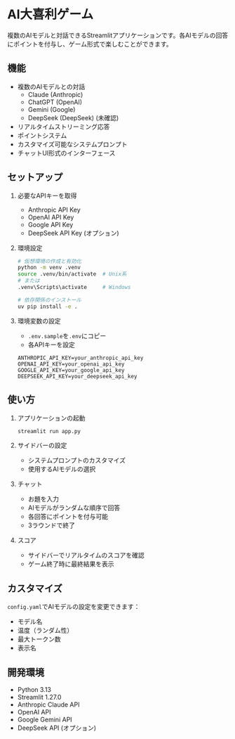 # AI大喜利ゲーム

複数のAIモデルと対話できるStreamlitアプリケーションです。各AIモデルの回答にポイントを付与し、ゲーム形式で楽しむことができます。

## 機能

- 複数のAIモデルとの対話
  - Claude (Anthropic)
  - ChatGPT (OpenAI)
  - Gemini (Google)
  - DeepSeek (DeepSeek) (未確認)
- リアルタイムストリーミング応答
- ポイントシステム
- カスタマイズ可能なシステムプロンプト
- チャットUI形式のインターフェース

## セットアップ

1. 必要なAPIキーを取得
   - Anthropic API Key
   - OpenAI API Key
   - Google API Key
   - DeepSeek API Key (オプション)

2. 環境設定
   ```bash
   # 仮想環境の作成と有効化
   python -m venv .venv
   source .venv/bin/activate  # Unix系
   # または
   .venv\Scripts\activate     # Windows

   # 依存関係のインストール
   uv pip install -e .
   ```

3. 環境変数の設定
   - `.env.sample`を`.env`にコピー
   - 各APIキーを設定
   ```
   ANTHROPIC_API_KEY=your_anthropic_api_key
   OPENAI_API_KEY=your_openai_api_key
   GOOGLE_API_KEY=your_google_api_key
   DEEPSEEK_API_KEY=your_deepseek_api_key
   ```

## 使い方

1. アプリケーションの起動
   ```bash
   streamlit run app.py
   ```

2. サイドバーの設定
   - システムプロンプトのカスタマイズ
   - 使用するAIモデルの選択

3. チャット
   - お題を入力
   - AIモデルがランダムな順序で回答
   - 各回答にポイントを付与可能
   - 3ラウンドで終了

4. スコア
   - サイドバーでリアルタイムのスコアを確認
   - ゲーム終了時に最終結果を表示

## カスタマイズ

`config.yaml`でAIモデルの設定を変更できます：
- モデル名
- 温度（ランダム性）
- 最大トークン数
- 表示名

## 開発環境

- Python 3.13
- Streamlit 1.27.0
- Anthropic Claude API
- OpenAI API
- Google Gemini API
- DeepSeek API (オプション)

